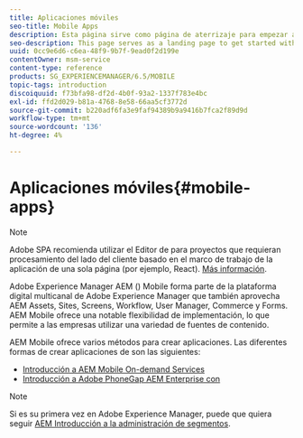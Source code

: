 ```yaml
---
title: Aplicaciones móviles
seo-title: Mobile Apps
description: Esta página sirve como página de aterrizaje para empezar a crear, desarrollar y administrar aplicaciones móviles.
seo-description: This page serves as a landing page to get started with authoring, developing, and administering mobile apps.
uuid: 0cc9e6d6-c6ea-48f9-9b7f-9ead0f2d199e
contentOwner: msm-service
content-type: reference
products: SG_EXPERIENCEMANAGER/6.5/MOBILE
topic-tags: introduction
discoiquuid: f73bfa98-df2d-4b0f-93a2-1337f783e4bc
exl-id: ffd2d029-b81a-4768-8e58-66aa5cf3772d
source-git-commit: b220adf6fa3e9faf94389b9a9416b7fca2f89d9d
workflow-type: tm+mt
source-wordcount: '136'
ht-degree: 4%

---
```


# Aplicaciones móviles{#mobile-apps}

>[!NOTE]
>
>Adobe SPA recomienda utilizar el Editor de para proyectos que requieran procesamiento del lado del cliente basado en el marco de trabajo de la aplicación de una sola página (por ejemplo, React). [Más información](/help/sites-developing/spa-overview.md).

Adobe Experience Manager AEM () Mobile forma parte de la plataforma digital multicanal de Adobe Experience Manager que también aprovecha AEM Assets, Sites, Screens, Workflow, User Manager, Commerce y Forms. AEM Mobile ofrece una notable flexibilidad de implementación, lo que permite a las empresas utilizar una variedad de fuentes de contenido.

AEM Mobile ofrece varios métodos para crear aplicaciones. Las diferentes formas de crear aplicaciones de son las siguientes:

* [Introducción a AEM Mobile On-demand Services](/help/mobile/aem-mobile-on-demand.md)
* [Introducción a Adobe PhoneGap AEM Enterprise con](/help/mobile/developing-in-phonegap.md)

>[!NOTE]
>
>Si es su primera vez en Adobe Experience Manager, puede que quiera seguir [AEM Introducción a la administración de segmentos](/help/sites-deploying/deploy.md).
